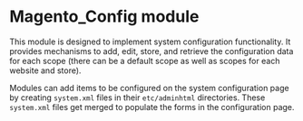 # Magento_Config module

This module is designed to implement system configuration functionality.
It provides mechanisms to add, edit, store, and retrieve the configuration data for each scope (there can be a default scope as well as scopes for each website and store).

Modules can add items to be configured on the system configuration page by creating `system.xml` files in their `etc/adminhtml` directories. These `system.xml` files get merged to populate the forms in the configuration page.
